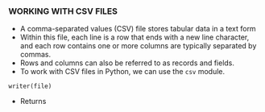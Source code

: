 ### WORKING WITH CSV FILES
- A comma-separated values (CSV) file stores tabular data in a text form
- Within this file, each line is a row that ends with a new line character, and each row contains one or more columns are typically separated by commas.
- Rows and columns can also be referred to as records and fields.
- To work with CSV files in Python, we can use the `csv` module.

```
writer(file)
```
- Returns 